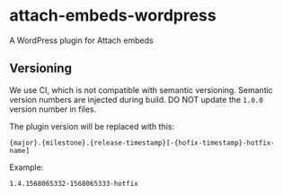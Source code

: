 # attach-embeds-wordpress
A WordPress plugin for Attach embeds

## Versioning
We use CI, which is not compatible with semantic versioning. Semantic version numbers are injected during build. DO NOT update the `1.0.0` version number in files.

The plugin version will be replaced with this:
```
{major}.{milestone}.{release-timestamp}[-{hofix-timestamp}-hotfix-name]
```

Example:
```
1.4.1568065332-1568065333-hotfix
```
